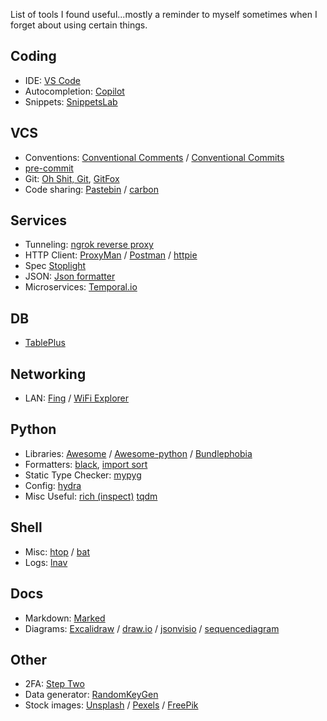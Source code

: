 
List of tools I found useful...mostly a reminder to myself sometimes when I forget about using certain things.

## Coding

* IDE: [VS Code](https://code.visualstudio.com/)
* Autocompletion: [Copilot]()
* Snippets: [SnippetsLab](https://setapp.com/apps/snippetslab)

## VCS

* Conventions:  [Conventional Comments](https://conventionalcomments.org/) / [Conventional Commits](https://www.conventionalcommits.org/en/v1.0.0/)
* [pre-commit](https://pre-commit.com/)
* Git: [Oh Shit, Git](https://ohshitgit.com/), [GitFox](https://setapp.com/apps/gitfox)
* Code sharing: [Pastebin](https://pastebin.com/) / [carbon](https://carbon.now.sh/)

## Services

* Tunneling: [ngrok reverse proxy](https://ngrok.com/)
* HTTP Client: [ProxyMan](https://setapp.com/apps/proxyman) / [Postman](https://www.postman.com/) / [httpie](https://httpie.io/)
* Spec [Stoplight](https://stoplight.io/studio)
* JSON: [Json formatter](https://jsonformatter.curiousconcept.com/)
* Microservices: [Temporal.io](https://temporal.io/)

## DB

* [TablePlus](https://setapp.com/apps/tableplus)

## Networking

* LAN: [Fing](https://www.fing.com/) / [WiFi Explorer](https://setapp.com/apps/wifi-explorer)

## Python

* Libraries: [Awesome](https://github.com/sindresorhus/awesome) / [Awesome-python](https://github.com/vinta/awesome-python#readme) / [Bundlephobia](https://bundlephobia.com/)
* Formatters: [black](https://black.readthedocs.io/en/stable/index.html), [import sort](https://github.com/PyCQA/isort)
* Static Type Checker: [mypyg](http://mypy-lang.org/)
* Config: [hydra](https://hydra.cc/docs/intro/)
* Misc Useful: [rich (inspect)](https://github.com/Textualize/rich) [tqdm](https://github.com/tqdm/tqdm)

## Shell

* Misc: [htop](https://htop.dev/) / [bat](https://github.com/sharkdp/bat)
* Logs: [lnav](https://lnav.org/)

## Docs

* Markdown: [Marked](https://setapp.com/apps/marked)
* Diagrams: [Excalidraw](https://excalidraw.com/) / [draw.io](https://draw.io/) / [jsonvisio](https://jsoncrack.com/) / [sequencediagram](https://sequencediagram.org/)

## Other

* 2FA: [Step Two](https://steptwo.app/)
* Data generator: [RandomKeyGen](https://randomkeygen.com/)
* Stock images: [Unsplash](https://unsplash.com/) / [Pexels](https://www.pexels.com/) / [FreePik](https://www.freepik.com/)

